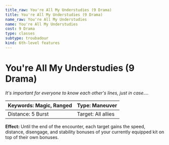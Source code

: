 ```yaml
---
title_raw: You're All My Understudies (9 Drama)
title: You're All My Understudies (9 Drama)
name_raw: You're All My Understudies
name: You're All My Understudies
cost: 9 Drama
type: classes
subtype: troubadour
kind: 6th-level features
---
```


# You're All My Understudies (9 Drama)

*It's important for everyone to know each other's lines, just in case....*

| Keywords: Magic, Ranged | Type: Maneuver     |
| ----------------------- | ------------------ |
| Distance: 5 Burst       | Target: All allies |

**Effect:** Until the end of the encounter, each target gains the speed, distance, disengage, and stability bonuses of your currently equipped kit on top of their own bonuses.
